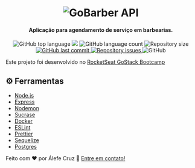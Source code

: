 <h1 align="center">
    <img alt="GoBarber API"
    src="https://res.cloudinary.com/alefecrz/image/upload/c_scale,w_364/v1583951059/gobarber-logo_001_q3vwgl.png" />
    <br>
</h1>

<h4 align="center">
 Aplicação para agendamento de serviço em barbearias.
</h4>
<p align="center">
  <img alt="GitHub top language" src="https://img.shields.io/github/languages/top/alefecrz/gobarber-api.svg">
  <a href="https://www.codacy.com/manual/alefecrz/gobarber-api?utm_source=github.com&amp;utm_medium=referral&amp;utm_content=alefecrz/gobarber-api&amp;utm_campaign=Badge_Grade"><img src="https://api.codacy.com/project/badge/Grade/dc91a79332014da0821fabba5304692f"/></a>
  <img alt="GitHub language count" src="https://img.shields.io/github/languages/count/alefecrz/gobarber-api.svg">
  <img alt="Repository size" src="https://img.shields.io/github/repo-size/alefecrz/gobarber-api.svg">
  <a href="https://github.com/alefecrz/gobarber-api/commits/master">
    <img alt="GitHub last commit" src="https://img.shields.io/github/last-commit/alefecrz/gobarber-api.svg">
  </a>
  <a href="https://github.com/alefecrz/gobarber-api/issues">
    <img alt="Repository issues" src="https://img.shields.io/github/issues/alefecrz/gobarber-api.svg">
  </a>
  <img alt="GitHub" src="https://img.shields.io/github/license/alefecrz/gobarber-api.svg">
</p>

Este projeto foi desenvolvido no [RocketSeat GoStack Bootcamp](https://rocketseat.com.br/bootcamp)

## ⚙️ Ferramentas

- [Node.js][nodejs]
- [Express][express]
- [Nodemon][nodemon]
- [Sucrase][sucrase]
- [Docker][docker]
- [ESLint][eslint]
- [Prettier][prettier]
- [Sequelize][sequelize]
- [Postgres][postgres]

Feito com ♥ por Álefe Cruz :wave: [Entre em contato!](https://www.alefecruz.com.br/)

[nodejs]:https://nodejs.org/
[express]:https://nodejs.org/
[nodemon]:https://nodemon.io/
[sucrase]:https://sucrase.io/
[docker]:https://www.docker.com/
[eslint]:https://eslint.org/
[prettier]:https://prettier.io/
[sequelize]:https://sequelize.org/
[postgres]:https://www.postgresql.org/
